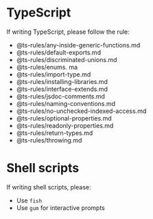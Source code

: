 # TypeScript

If writing TypeScript, please follow the rule:

- @ts-rules/any-inside-generic-functions.md
- @ts-rules/default-exports.md
- @ts-rules/discriminated-unions.md
- @ts-rules/enums. ma
- @ts-rules/import-type.md
- @ts-rules/installing-libraries.md
- @ts-rules/interface-extends.md
- @ts-rules/jsdoc-comments.md
- @ts-rules/naming-conventions.md
- @ts-rules/no-unchecked-indexed-access.md
- @ts-rules/optional-properties.md
- @ts-rules/readonly-properties.md
- @ts-rules/return-types.md
- @ts-rules/throwing.md

# Shell scripts

If writing shell scripts, please:

- Use `fish`
- Use `gum` for interactive prompts

